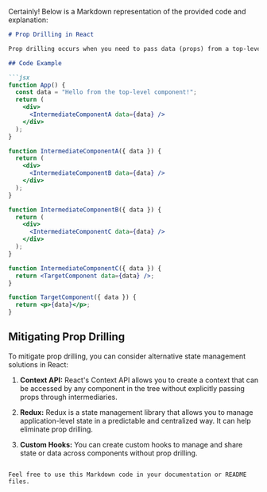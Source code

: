 Certainly! Below is a Markdown representation of the provided code and explanation:

```markdown
# Prop Drilling in React

Prop drilling occurs when you need to pass data (props) from a top-level component to a deeply nested child component. This data often needs to be passed through multiple intermediate components that don't actually use the data themselves, but they act as carriers for the data, passing it down from one level to the next. Prop drilling can make your code more challenging to maintain and read.

## Code Example

```jsx
function App() {
  const data = "Hello from the top-level component!";
  return (
    <div>
      <IntermediateComponentA data={data} />
    </div>
  );
}

function IntermediateComponentA({ data }) {
  return (
    <div>
      <IntermediateComponentB data={data} />
    </div>
  );
}

function IntermediateComponentB({ data }) {
  return (
    <div>
      <IntermediateComponentC data={data} />
    </div>
  );
}

function IntermediateComponentC({ data }) {
  return <TargetComponent data={data} />;
}

function TargetComponent({ data }) {
  return <p>{data}</p>;
}
```

## Mitigating Prop Drilling

To mitigate prop drilling, you can consider alternative state management solutions in React:

1. **Context API:** React's Context API allows you to create a context that can be accessed by any component in the tree without explicitly passing props through intermediaries.

2. **Redux:** Redux is a state management library that allows you to manage application-level state in a predictable and centralized way. It can help eliminate prop drilling.

3. **Custom Hooks:** You can create custom hooks to manage and share state or data across components without prop drilling.
```

Feel free to use this Markdown code in your documentation or README files.
